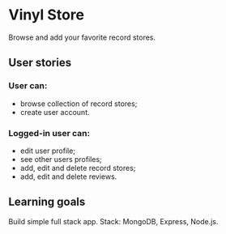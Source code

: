 # Vinyl Store

Browse and add your favorite record stores.

## User stories

### User can:
- browse collection of record stores;
- create user account.

### Logged-in user can:
- edit user profile;
- see other users profiles;
- add, edit and delete record stores;
- add, edit and delete reviews.

## Learning goals

Build simple full stack app.
Stack: MongoDB, Express, Node.js.